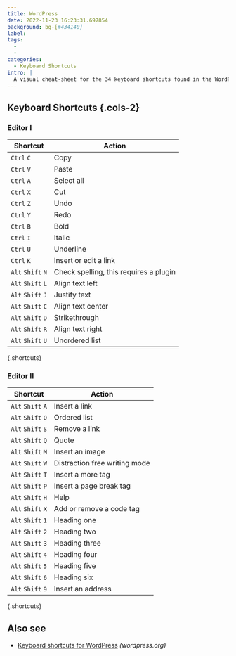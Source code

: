 ```yaml
---
title: WordPress
date: 2022-11-23 16:23:31.697854
background: bg-[#434140]
label:
tags:
  -
  -
categories:
  - Keyboard Shortcuts
intro: |
  A visual cheat-sheet for the 34 keyboard shortcuts found in the WordPress visual editor
---
```


## Keyboard Shortcuts {.cols-2}

### Editor I

| Shortcut          | Action                                 |
| ----------------- | -------------------------------------- |
| `Ctrl` `C`        | Copy                                   |
| `Ctrl` `V`        | Paste                                  |
| `Ctrl` `A`        | Select all                             |
| `Ctrl` `X`        | Cut                                    |
| `Ctrl` `Z`        | Undo                                   |
| `Ctrl` `Y`        | Redo                                   |
| `Ctrl` `B`        | Bold                                   |
| `Ctrl` `I`        | Italic                                 |
| `Ctrl` `U`        | Underline                              |
| `Ctrl` `K`        | Insert or edit a link                  |
| `Alt` `Shift` `N` | Check spelling, this requires a plugin |
| `Alt` `Shift` `L` | Align text left                        |
| `Alt` `Shift` `J` | Justify text                           |
| `Alt` `Shift` `C` | Align text center                      |
| `Alt` `Shift` `D` | Strikethrough                          |
| `Alt` `Shift` `R` | Align text right                       |
| `Alt` `Shift` `U` | Unordered list                         |

{.shortcuts}

### Editor II

| Shortcut          | Action                        |
| ----------------- | ----------------------------- |
| `Alt` `Shift` `A` | Insert a link                 |
| `Alt` `Shift` `O` | Ordered list                  |
| `Alt` `Shift` `S` | Remove a link                 |
| `Alt` `Shift` `Q` | Quote                         |
| `Alt` `Shift` `M` | Insert an image               |
| `Alt` `Shift` `W` | Distraction free writing mode |
| `Alt` `Shift` `T` | Insert a more tag             |
| `Alt` `Shift` `P` | Insert a page break tag       |
| `Alt` `Shift` `H` | Help                          |
| `Alt` `Shift` `X` | Add or remove a code tag      |
| `Alt` `Shift` `1` | Heading one                   |
| `Alt` `Shift` `2` | Heading two                   |
| `Alt` `Shift` `3` | Heading three                 |
| `Alt` `Shift` `4` | Heading four                  |
| `Alt` `Shift` `5` | Heading five                  |
| `Alt` `Shift` `6` | Heading six                   |
| `Alt` `Shift` `9` | Insert an address             |

{.shortcuts}

## Also see

- [Keyboard shortcuts for WordPress](https://wordpress.org/support/article/keyboard-shortcuts/) _(wordpress.org)_
